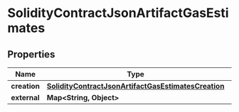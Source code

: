 

# SolidityContractJsonArtifactGasEstimates


## Properties

| Name | Type | Description | Notes |
|------------ | ------------- | ------------- | -------------|
|**creation** | [**SolidityContractJsonArtifactGasEstimatesCreation**](SolidityContractJsonArtifactGasEstimatesCreation.md) |  |  [optional] |
|**external** | **Map&lt;String, Object&gt;** |  |  [optional] |




